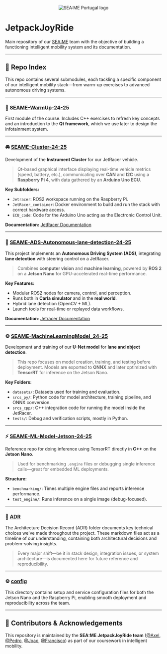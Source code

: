 <p align="center">
  <img src="https://github.com/user-attachments/assets/338d4621-d5dc-4136-81c5-252edcbcf5e0" alt="SEA:ME Portugal logo"/>
</p>

# JetpackJoyRide
Main repository of our [SEA:ME](https://seame.space/) team with the objective of building a functioning intelligent mobility system and its documentation.

---

## 📁 Repo Index

This repo contains several submodules, each tackling a specific component of our intelligent mobility stack—from warm-up exercises to advanced autonomous driving systems.

--- 

### 🔰 [SEAME-WarmUp-24-25](https://github.com/Axel-ex/SEAME-WarmUp-24-25)

First module of the course. Includes C++ exercises to refresh key concepts and an introduction to the **Qt framework**, which we use later to design the infotainment system.

---

### 🚘 [SEAME-Cluster-24-25](https://github.com/Xyckens/SEAME-Cluster-24-25)

Development of the **Instrument Cluster** for our JetRacer vehicle.

> Qt-based graphical interface displaying real-time vehicle metrics (speed, battery, etc.), communicating over **CAN** and **I2C** using a **Raspberry Pi 4**, with data gathered by an **Arduino Uno ECU**.

**Key Subfolders:**
- `Jetracer`: ROS2 workspace running on the Raspberry Pi.
- `JetRacer_container`: Docker environment to build and run the stack with correct hardware access.
- `ECU_code`: Code for the Arduino Uno acting as the Electronic Control Unit.

**Documentation:** [JetRacer Documentation](https://xyckens.github.io/SEAME-Cluster-24-25/)

---

### 🤖 [SEAME-ADS-Autonomous-lane-detection-24-25](https://github.com/Axel-ex/SEAME-ADS-Autonomous-lane-detection-24-25)
This project implements an **Autonomous Driving System (ADS)**, integrating **lane detection** with steering control on a JetRacer.

> Combines **computer vision** and **machine learning**, powered by **ROS 2** on a **Jetson Nano** for GPU-accelerated real-time performance.

**Key Features:**
- Modular ROS2 nodes for camera, control, and perception.
- Runs both in **Carla simulator** and in the **real world**.
- Hybrid lane detection (OpenCV + ML).
- Launch tools for real-time or replayed data workflows.

**Documentation**: [Jetracer Documentation](https://axel-ex.github.io/SEAME-ADS-Autonomous-lane-detection-24-25)

---

### ⚙️  [SEAME-MachineLearningModel_24-25](https://github.com/peterbikes/SEAME-MachineLearningModel_24-25)

Development and training of our **U-Net model** for **lane and object detection**.  

> This repo focuses on model creation, training, and testing before deployment. Models are exported to **ONNX** and later optimized with **TensorRT** for inference on the Jetson Nano.

**Key Folders:**
- `datasets/`: Datasets used for training and evaluation.  
- `srcs_py/`: Python code for model architecture, training pipeline, and ONNX conversion.  
- `srcs_cpp/`: C++ integration code for running the model inside the JetRacer.  
- `tests/`: Debug and verification scripts, mostly in Python.  


---

### ⚡ [SEAME-ML-Model-Jetson-24-25](https://github.com/Axel-ex/SEAME-ML-Model-Jetson-24-25)

Reference repo for doing inference using TensorRT directly in **C++** on the **Jetson Nano**.

> Used for benchmarking `.engine` files or debugging single inference calls—great for embedded ML deployments.

**Structure:**
- `benchmarking/`: Times multiple engine files and reports inference performance.
- `test_engine/`: Runs inference on a single image (debug-focused).

--- 

### 📄 [ADR](https://github.com/SEAME-pt/JetPackJoyRide/tree/main/ADR)

The Architecture Decision Record (ADR) folder documents key technical choices we've made throughout the project. These markdown files act as a timeline of our understanding, containing both architectural decisions and problem-solving insights.

> Every major shift—be it in stack design, integration issues, or system architecture—is documented here for future reference and reproducibility.

--- 

### ⚙️  [config](https://github.com/SEAME-pt/JetPackJoyRide/tree/main/config)

This directory contains setup and service configuration files for both the Jetson Nano and the Raspberry Pi, enabling smooth deployment and reproducibility across the team.

--- 

## 🧠 Contributors & Acknowledgements

This repository is maintained by the **SEA:ME JetpackJoyRide team** ([@Axel](https://github.com/Axel-ex), [@Pedro](https://github.com/peterbikes), [@Joao](https://github.com/jpedroegger), [@Francisco](https://github.com/Xyckens)) as part of our coursework in intelligent mobility.
